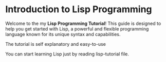 # Introduction to Lisp Programming

Welcome to the my **Lisp Programming Tutorial**! This guide is designed to help you get started with Lisp, a powerful and flexible programming language known for its unique syntax and capabilities.

The tutorial is self explanatory and easy-to-use

You can start learning Lisp just by reading lisp-tutorial file. 